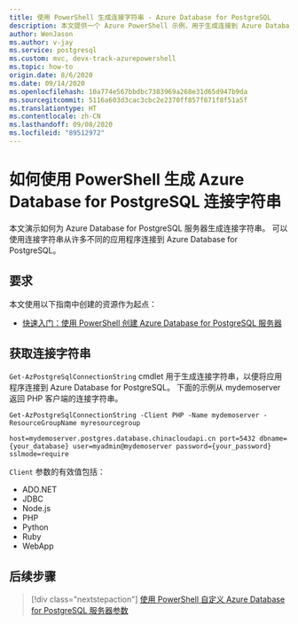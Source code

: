 ```yaml
---
title: 使用 PowerShell 生成连接字符串 - Azure Database for PostgreSQL
description: 本文提供一个 Azure PowerShell 示例，用于生成连接到 Azure Database for PostgreSQL 所用的连接字符串。
author: WenJason
ms.author: v-jay
ms.service: postgresql
ms.custom: mvc, devx-track-azurepowershell
ms.topic: how-to
origin.date: 8/6/2020
ms.date: 09/14/2020
ms.openlocfilehash: 10a774e567bbdbc7383969a268e31d65d947b9da
ms.sourcegitcommit: 5116a603d3cac3cbc2e2370ff857f871f8f51a5f
ms.translationtype: HT
ms.contentlocale: zh-CN
ms.lasthandoff: 09/08/2020
ms.locfileid: "89512972"
---
```

# <a name="how-to-generate-an-azure-database-for-postgresql-connection-string-with-powershell"></a>如何使用 PowerShell 生成 Azure Database for PostgreSQL 连接字符串

本文演示如何为 Azure Database for PostgreSQL 服务器生成连接字符串。 可以使用连接字符串从许多不同的应用程序连接到 Azure Database for PostgreSQL。

## <a name="requirements"></a>要求

本文使用以下指南中创建的资源作为起点：

* [快速入门：使用 PowerShell 创建 Azure Database for PostgreSQL 服务器](quickstart-create-postgresql-server-database-using-azure-powershell.md)

## <a name="get-the-connection-string"></a>获取连接字符串

`Get-AzPostgreSqlConnectionString` cmdlet 用于生成连接字符串，以便将应用程序连接到 Azure Database for PostgreSQL。 下面的示例从 mydemoserver 返回 PHP 客户端的连接字符串。

```azurepowershell
Get-AzPostgreSqlConnectionString -Client PHP -Name mydemoserver -ResourceGroupName myresourcegroup
```

```Output
host=mydemoserver.postgres.database.chinacloudapi.cn port=5432 dbname={your_database} user=myadmin@mydemoserver password={your_password} sslmode=require
```

`Client` 参数的有效值包括：

* ADO&#46;NET
* JDBC
* Node.js
* PHP
* Python
* Ruby
* WebApp

## <a name="next-steps"></a>后续步骤

> [!div class="nextstepaction"]
> [使用 PowerShell 自定义 Azure Database for PostgreSQL 服务器参数](howto-configure-server-parameters-using-powershell.md)
